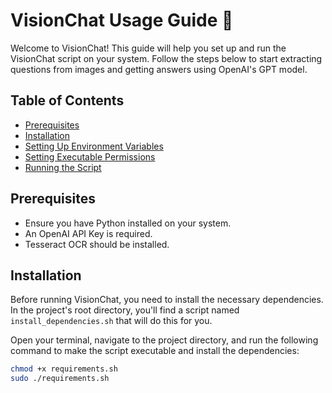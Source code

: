 # VisionChat Usage Guide :rocket:

Welcome to VisionChat! This guide will help you set up and run the VisionChat script on your system. Follow the steps below to start extracting questions from images and getting answers using OpenAI's GPT model.

## Table of Contents
- [Prerequisites](#prerequisites)
- [Installation](#installation)
- [Setting Up Environment Variables](#setting-up-environment-variables)
- [Setting Executable Permissions](#setting-executable-permissions)
- [Running the Script](#running-the-script)

## Prerequisites
- Ensure you have Python installed on your system.
- An OpenAI API Key is required.
- Tesseract OCR should be installed.

## Installation
Before running VisionChat, you need to install the necessary dependencies. In the project's root directory, you'll find a script named `install_dependencies.sh` that will do this for you.

Open your terminal, navigate to the project directory, and run the following command to make the script executable and install the dependencies:
```sh
chmod +x requirements.sh
sudo ./requirements.sh
